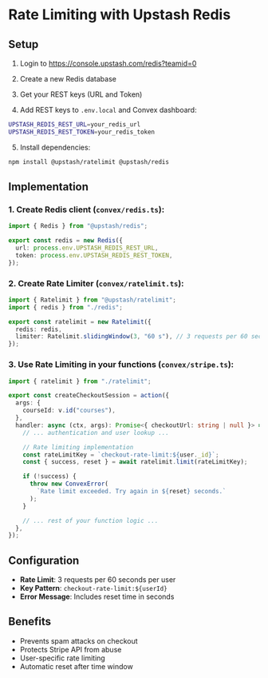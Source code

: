 # Rate Limiting with Upstash Redis

## Setup

1. Login to https://console.upstash.com/redis?teamid=0

2. Create a new Redis database

3. Get your REST keys (URL and Token)

4. Add REST keys to `.env.local` and Convex dashboard:

```bash
UPSTASH_REDIS_REST_URL=your_redis_url
UPSTASH_REDIS_REST_TOKEN=your_redis_token
```

5. Install dependencies:

```bash
npm install @upstash/ratelimit @upstash/redis
```

## Implementation

### 1. Create Redis client (`convex/redis.ts`):

```typescript
import { Redis } from "@upstash/redis";

export const redis = new Redis({
  url: process.env.UPSTASH_REDIS_REST_URL,
  token: process.env.UPSTASH_REDIS_REST_TOKEN,
});
```

### 2. Create Rate Limiter (`convex/ratelimit.ts`):

```typescript
import { Ratelimit } from "@upstash/ratelimit";
import { redis } from "./redis";

export const ratelimit = new Ratelimit({
  redis: redis,
  limiter: Ratelimit.slidingWindow(3, "60 s"), // 3 requests per 60 seconds
});
```

### 3. Use Rate Limiting in your functions (`convex/stripe.ts`):

```typescript
import { ratelimit } from "./ratelimit";

export const createCheckoutSession = action({
  args: {
    courseId: v.id("courses"),
  },
  handler: async (ctx, args): Promise<{ checkoutUrl: string | null }> => {
    // ... authentication and user lookup ...

    // Rate limiting implementation
    const rateLimitKey = `checkout-rate-limit:${user._id}`;
    const { success, reset } = await ratelimit.limit(rateLimitKey);

    if (!success) {
      throw new ConvexError(
        `Rate limit exceeded. Try again in ${reset} seconds.`
      );
    }

    // ... rest of your function logic ...
  },
});
```

## Configuration

- **Rate Limit**: 3 requests per 60 seconds per user
- **Key Pattern**: `checkout-rate-limit:${userId}`
- **Error Message**: Includes reset time in seconds

## Benefits

- Prevents spam attacks on checkout
- Protects Stripe API from abuse
- User-specific rate limiting
- Automatic reset after time window
